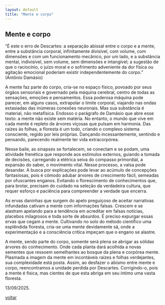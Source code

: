 ```yaml
---
layout: default
title: "Mente e corpo"
--- 
```


## Mente e corpo

“É este o erro de Descartes: a separação abissal entre o corpo e a mente, entre a substância corporal, infinitamente divisível, com volume, com dimensões e com um funcionamento mecânico, por um lado, e a substância mental, indivisível, sem volume, sem dimensões e intangível; a sugestão de que o raciocínio, o juízo moral e o sofrimento adveniente da dor física ou agitação emocional poderiam existir independentemente do corpo.” (Antônio Damásio)

A mente faz parte do corpo, cria-se no espaço físico, povoado por seus órgãos sensoriais e governado pela máquina cerebral, centro de todas as sensações, emoções e pensamentos. Essa poderosa máquina pode parecer, em alguns casos, extrapolar o limite corporal, viajando nas ondas extasiadas das inúmeras conexões neuronais. Mas sua substância é material, não metafísica. Endosso o parágrafo de Damásio que abre esse texto: a mente não existe sem matéria. No entanto, o mundo que vive em cada mente é repleto de árvores viçosas que pulsam em harmonia. Das raízes às folhas, a floresta é um todo, criando o complexo sistema consciente, regido por leis próprias. Dançando incessantemente, sentindo e pensando, parecendo realmente ter vida extracorpórea.

Nesse baile, as sinapses se fortalecem, se conectam e se podam, uma atividade frenética que responde aos estímulos externos, guiando a tomada de decisões, carregando a elétrica seiva do compasso primordial, a expansão do saber, o movimento vital. Nesse processo, a valsa pode desandar. A busca por explicações pode levar ao acúmulo de concepções fantasiosas, pois é cômodo adubar árvores de crescimento fácil, semeadas por ofuscantes enganos. Evitando o florescimento de conhecimentos que, para brotar, precisam do cuidado na seleção da verdadeira cultura, que requer esforço e paciência para compreender a verdade que encerra.

As ervas daninhas que surgem do apelo preguiçoso de aceitar narrativas infundadas cativam a mente com informações falsas. Crescem e se alastram apelando para a tendência em acreditar em falsas notícias, placebos milagrosos e toda sorte de absurdos. É preciso expurgar essas ervas que cegam a mente. Cultivando no solo do método científico uma esplêndida floresta, cria-se uma mente devidamente sã, onde a experimentação e a consciência crítica impeçam que o engano se alastre.

A mente, sendo parte do corpo, somente será plena se abrigar as sólidas árvores do conhecimento. Onde cada planta dará acolhida a novas sementes que ressoem semelhantes ao bosque da plena e corpórea mente. Plasmada a imagem da mente em incontáveis raízes e folhas verdejantes, sua complexidade está posta. Assim, ao desfazer o abismo entre mente e corpo, reencontramos a unidade perdida por Descartes. Corrigindo-o, pois a mente é física, mas cientes de que esta abriga em seu íntimo uma vasta floresta.

13/09/2025.

[voltar](./)
